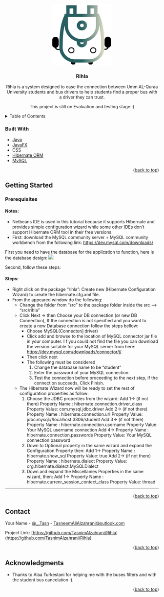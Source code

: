 <!-- PROJECT LOGO -->
<br />
<div align="center">
  <a href="https://github.com/TasnimAlzahrani/Rihla">
    <img src="src/logo-removebg-preview.png" alt="Logo" width="200" height="200">
  </a>

<h3 align="center">Rihla</h3>

  <p align="center">
    Rihla is a system designed to ease the connection between Umm AL-Quraa University students and bus drivers to help students find a proper bus with a driver they can trust.
  </p>
  <p>This project is still on Evaluation and testing stage :)</p>
</div>



<!-- TABLE OF CONTENTS -->
<details>
  <summary>Table of Contents</summary>
  <ol>
    <li>
      <a href="#about-the-project">About The Project</a>
      <ul>
        <li><a href="#built-with">Built With</a></li>
      </ul>
    </li>
    <li>
      <a href="#getting-started">Getting Started</a>
      <ul>
        <li><a href="#prerequisites">Prerequisites</a></li>
      </ul>
    </li>
    <li><a href="#contact">Contact</a></li>
    <li><a href="#acknowledgments">Acknowledgments</a></li>
  </ol>
</details>


### Built With

* [Java](https://www.oracle.com/java/technologies/java8.html)
* [JavaFX](https://www.oracle.com/java/technologies/javase/javafx-overview.html)
* CSS
* [Hibernate ORM](https://hibernate.org/orm/)
* [MySQL](https://www.mysql.com/)

<p align="right">(<a href="#top">back to top</a>)</p>



<!-- GETTING STARTED -->
## Getting Started

### Prerequisites
#### Notes: 
* Netbeans IDE is used in this tutorial because it supports Hibernate and provides simple configuration wizard while some other IDEs don’t support Hibernate ORM tool in their free versions.
* First: download the MySQL community server + MySQL community workbench from the following link: https://dev.mysql.com/downloads/

First you need to have the database for the application to function, here is the database design: 
<img src= "https://user-images.githubusercontent.com/97178478/156430495-ad5ebad8-26eb-482c-82d0-4b29f0ac8bea.png" hieght = "900" width = "800">

Second, follow these steps:
#### Steps: 
* Right click on the package “rihla”: Create new (Hibernate Configuration Wizard) to create the hibernate.cfg.xml file.
* From the appeared window do the following:
  * Change the folder from “src” to the package folder inside the src --> “src/rihla”
  * Click Next -> then Choose your DB connection (or new DB Connection), If the connection is not specified and you want to create a new Database connection follow the steps bellow: 
    * Choose MySQL(Connector/j driver)
    * Click add and browse to the location of MySQL connector jar file in your computer. I f you could not find the file you can download the version suitable for your MySQL server from here: https://dev.mysql.com/downloads/connector/j/
    * Then click next
    * The following must be considered
      1. Change the database name to be “student”
      2. Enter the password of your MySQL connection
      3. Test the connection before proceeding to the next step, if the connection succeeds, Click Finish.
  * The Hibernate Wizard now will be ready to set the rest of configuration properties as follow:
    1. Choose the JDBC properties from the wizard:
       Add 1-> (if not there)
       Property Name : hibernate.connection.driver_class
       Property Value: com.mysql.jdbc.driver
       Add 2-> (if not there)
       Property Name : hibernate.connection.url
       Property Value: jdbc:mysql://localhost:3306/student
       Add 3-> (if not there)
       Property Name : hibernate.connection.username
       Property Value: Your MySQL username connection
       Add 4->
       Property Name : hibernate.connection.passwords
       Property Value: Your MySQL connection password
    2. Down to Optional property in the same wizard and expand the Configuration
       Property then:
       Add 1->
       Property Name : hibernate.show_sql
       Property Value: true
       Add 2-> (if not there)
       Property Name : hibernate.dialect
       Property Value: org.hibernate.dialect.MySQLDialect
     3. Down and expand the Miscellanies Properties in the same wizard, then:
        Add 1->
        Property Name : hibernate.currenr_session_contect_class
        Property Value: thread
        
*****
<p align="right">(<a href="#top">back to top</a>)</p>




<!-- ROADMAP -->
<!-- ## Roadmap

- [ ] Feature 1
- [ ] Feature 2
- [ ] Feature 3
    - [ ] Nested Feature

See the [open issues](https://github.com/github_username/repo_name/issues) for a full list of proposed features (and known issues).

<p align="right">(<a href="#top">back to top</a>)</p>

 -->

<!-- CONTACT -->
## Contact

Your Name - [@__Tasn](https://twitter.com/__tasn) - TasneemAliAlzahrani@outlook.com

Project Link: [https://github.com/TasnimAlzahrani/Rihla](https://github.com/TasnimAlzahrani/Rihla)

<p align="right">(<a href="#top">back to top</a>)</p>



<!-- ACKNOWLEDGMENTS -->
## Acknowledgments

* Thanks to Alaa Turkestani for helping me with the buses filters and with the student bus cancelation :).

<p align="right">(<a href="#top">back to top</a>)</p>
